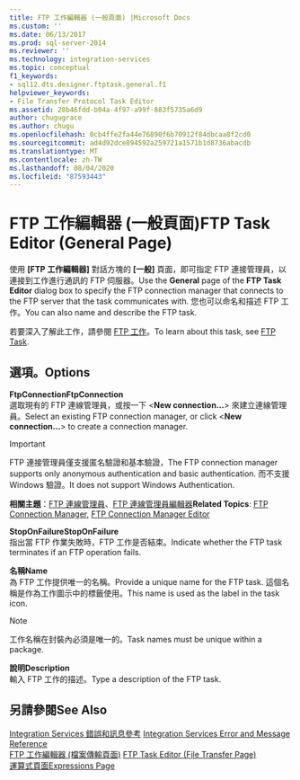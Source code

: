 ```yaml
---
title: FTP 工作編輯器 (一般頁面) |Microsoft Docs
ms.custom: ''
ms.date: 06/13/2017
ms.prod: sql-server-2014
ms.reviewer: ''
ms.technology: integration-services
ms.topic: conceptual
f1_keywords:
- sql12.dts.designer.ftptask.general.f1
helpviewer_keywords:
- File Transfer Protocol Task Editor
ms.assetid: 28b46fdd-b04a-4f97-a99f-883f5735a6d9
author: chugugrace
ms.author: chugu
ms.openlocfilehash: 0cb4ffe2fa44e76890f6b70912f84dbcaa8f2cd0
ms.sourcegitcommit: ad4d92dce894592a259721a1571b1d8736abacdb
ms.translationtype: MT
ms.contentlocale: zh-TW
ms.lasthandoff: 08/04/2020
ms.locfileid: "87593443"
---
```

# <a name="ftp-task-editor-general-page"></a><span data-ttu-id="5954d-102">FTP 工作編輯器 (一般頁面)</span><span class="sxs-lookup"><span data-stu-id="5954d-102">FTP Task Editor (General Page)</span></span>
  <span data-ttu-id="5954d-103">使用 **[FTP 工作編輯器]** 對話方塊的 **[一般]** 頁面，即可指定 FTP 連接管理員，以連接到工作進行通訊的 FTP 伺服器。</span><span class="sxs-lookup"><span data-stu-id="5954d-103">Use the **General** page of the **FTP Task Editor** dialog box to specify the FTP connection manager that connects to the FTP server that the task communicates with.</span></span> <span data-ttu-id="5954d-104">您也可以命名和描述 FTP 工作。</span><span class="sxs-lookup"><span data-stu-id="5954d-104">You can also name and describe the FTP task.</span></span>  
  
 <span data-ttu-id="5954d-105">若要深入了解此工作，請參閱 [FTP 工作](control-flow/ftp-task.md)。</span><span class="sxs-lookup"><span data-stu-id="5954d-105">To learn about this task, see [FTP Task](control-flow/ftp-task.md).</span></span>  
  
## <a name="options"></a><span data-ttu-id="5954d-106">選項。</span><span class="sxs-lookup"><span data-stu-id="5954d-106">Options</span></span>  
 <span data-ttu-id="5954d-107">**FtpConnection**</span><span class="sxs-lookup"><span data-stu-id="5954d-107">**FtpConnection**</span></span>  
 <span data-ttu-id="5954d-108">選取現有的 FTP 連線管理員，或按一下 \<**New connection...**> 來建立連線管理員。</span><span class="sxs-lookup"><span data-stu-id="5954d-108">Select an existing FTP connection manager, or click \<**New connection...**> to create a connection manager.</span></span>  
  
> [!IMPORTANT]  
>  <span data-ttu-id="5954d-109">FTP 連接管理員僅支援匿名驗證和基本驗證，</span><span class="sxs-lookup"><span data-stu-id="5954d-109">The FTP connection manager supports only anonymous authentication and basic authentication.</span></span> <span data-ttu-id="5954d-110">而不支援 Windows 驗證。</span><span class="sxs-lookup"><span data-stu-id="5954d-110">It does not support Windows Authentication.</span></span>  
  
 <span data-ttu-id="5954d-111">**相關主題**：[FTP 連線管理員](connection-manager/ftp-connection-manager.md)、[FTP 連線管理員編輯器](../../2014/integration-services/ftp-connection-manager-editor.md)</span><span class="sxs-lookup"><span data-stu-id="5954d-111">**Related Topics**: [FTP Connection Manager](connection-manager/ftp-connection-manager.md), [FTP Connection Manager Editor](../../2014/integration-services/ftp-connection-manager-editor.md)</span></span>  
  
 <span data-ttu-id="5954d-112">**StopOnFailure**</span><span class="sxs-lookup"><span data-stu-id="5954d-112">**StopOnFailure**</span></span>  
 <span data-ttu-id="5954d-113">指出當 FTP 作業失敗時，FTP 工作是否結束。</span><span class="sxs-lookup"><span data-stu-id="5954d-113">Indicate whether the FTP task terminates if an FTP operation fails.</span></span>  
  
 <span data-ttu-id="5954d-114">**名稱**</span><span class="sxs-lookup"><span data-stu-id="5954d-114">**Name**</span></span>  
 <span data-ttu-id="5954d-115">為 FTP 工作提供唯一的名稱。</span><span class="sxs-lookup"><span data-stu-id="5954d-115">Provide a unique name for the FTP task.</span></span> <span data-ttu-id="5954d-116">這個名稱是作為工作圖示中的標籤使用。</span><span class="sxs-lookup"><span data-stu-id="5954d-116">This name is used as the label in the task icon.</span></span>  
  
> [!NOTE]  
>  <span data-ttu-id="5954d-117">工作名稱在封裝內必須是唯一的。</span><span class="sxs-lookup"><span data-stu-id="5954d-117">Task names must be unique within a package.</span></span>  
  
 <span data-ttu-id="5954d-118">**說明**</span><span class="sxs-lookup"><span data-stu-id="5954d-118">**Description**</span></span>  
 <span data-ttu-id="5954d-119">輸入 FTP 工作的描述。</span><span class="sxs-lookup"><span data-stu-id="5954d-119">Type a description of the FTP task.</span></span>  
  
## <a name="see-also"></a><span data-ttu-id="5954d-120">另請參閱</span><span class="sxs-lookup"><span data-stu-id="5954d-120">See Also</span></span>  
 <span data-ttu-id="5954d-121">[Integration Services 錯誤和訊息參考](../../2014/integration-services/integration-services-error-and-message-reference.md) </span><span class="sxs-lookup"><span data-stu-id="5954d-121">[Integration Services Error and Message Reference](../../2014/integration-services/integration-services-error-and-message-reference.md) </span></span>  
 <span data-ttu-id="5954d-122">[FTP 工作編輯器 &#40;檔案傳輸頁面&#41;](../../2014/integration-services/ftp-task-editor-file-transfer-page.md) </span><span class="sxs-lookup"><span data-stu-id="5954d-122">[FTP Task Editor &#40;File Transfer Page&#41;](../../2014/integration-services/ftp-task-editor-file-transfer-page.md) </span></span>  
 [<span data-ttu-id="5954d-123">運算式頁面</span><span class="sxs-lookup"><span data-stu-id="5954d-123">Expressions Page</span></span>](expressions/expressions-page.md)  
  
  
